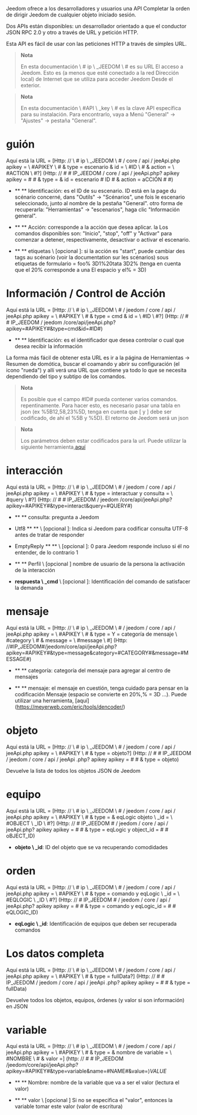 Jeedom ofrece a los desarrolladores y usuarios una API
Completar la orden de dirigir Jeedom de cualquier objeto
iniciado sesión.

Dos APIs están disponibles: un desarrollador orientado a que el conductor
JSON RPC 2.0 y otro a través de URL y petición HTTP.

Esta API es fácil de usar con las peticiones HTTP a través de simples
URL.

> **Nota**
>
> En esta documentación \ # ip \ _JEEDOM \ # es su URL
> El acceso a Jeedom. Esto es (a menos que esté conectado a la red
> Dirección local) de Internet que se utiliza para acceder Jeedom
> Desde el exterior.

> **Nota**
>
> En esta documentación \ #API \ _key \ # es la clave
> API específica para su instalación. Para encontrarlo, vaya a
> Menú "General" → "Ajustes" → pestaña "General".

guión
========

Aquí está la URL =
[Http: // \ # ip \ _JEEDOM \ # / core / api / jeeApi.php apikey = \ #APIKEY \ # & type = escenario & id = \ #ID \ # & action = \ #ACTION \ #?] (Http: // # # IP_JEEDOM / core / api / jeeApi.php? apikey apikey = # # & type = & id = escenario # ID # & action = aCCIÓN # #)

-   ** ** Identificación: es el ID de su escenario. ID está en la
    page du scénario concerné, dans "Outils" → "Scénarios", une fois le
    escenario seleccionado, junto al nombre de la pestaña "General". otro
    forma de recuperarla: "Herramientas" → "escenarios", haga clic
    "Información general".

-   ** ** Acción: corresponde a la acción que desea aplicar. la
    Los comandos disponibles son: "Inicio", "stop", "off" y
    "Activar" para comenzar a detener, respectivamente, desactivar o
    activar el escenario.

-   ** ** etiquetas \ [opcional \]: si la acción es "start", puede cambiar
    des tags au scénario (voir la documentation sur les scénarios) sous
    etiquetas de formulario = foo% 3D1%20tata 3D2% (tenga en cuenta que el 20% corresponde a una
    El espacio y el% = 3D)

Información / Control de Acción
====================

Aquí está la URL =
[Http: // \ # ip \ _JEEDOM \ # / jeedom / core / api / jeeApi.php apikey = \ #APIKEY \ # & type = cmd & id = \ #ID \ #?] (Http: // # # IP_JEEDOM / jeedom /core/api/jeeApi.php?apikey=#APIKEY#&type=cmd&id=#ID#)

-   ** ** Identificación: es el identificador que desea controlar o cual
    que desea recibir la información

La forma más fácil de obtener esta URL es ir a la página de Herramientas →
Resumen de domótica, buscar el coamando y abrir su configuración
(el icono "rueda") y allí verá una URL que contiene
ya todo lo que se necesita dependiendo del tipo y subtipo de los
comandos.

> **Nota**
>
> Es posible que el campo \#ID\# pueda contener varios comandos.
> repentinamente. Para hacer esto, es necesario pasar una tabla en json (ex
> %5B12,58,23%5D, tenga en cuenta que \[ y \] debe ser codificado, de ahí el %5B
> y %5D). El retorno de Jeedom será un json

> **Nota**
>
> Los parámetros deben estar codificados para la url. Puede utilizar la
> siguiente herramienta,[aquí](https://meyerweb.com/eric/tools/dencoder/)

interacción
===========

Aquí está la URL =
[Http: // \ # ip \ _JEEDOM \ # / jeedom / core / api / jeeApi.php apikey = \ #APIKEY \ # & type = interactuar y consulta = \ #query \ #?] (Http: // # # IP_JEEDOM / jeedom /core/api/jeeApi.php?apikey=#APIKEY#&type=interact&query=#QUERY#)

-   ** ** consulta: pregunta a Jeedom

-   Utf8 ** ** \ [opcional \]: Indica si Jeedom para codificar consulta
    UTF-8 antes de tratar de responder

-   EmptyReply ** ** \ [opcional \]: 0 para Jeedom responde incluso si él
    no entender, de lo contrario 1

-   ** ** Perfil \ [opcional \] nombre de usuario de la persona
    la activación de la interacción

-   **respuesta \ _cmd** \ [opcional \]: Identificación del comando de
    satisfacer la demanda

mensaje
=======

Aquí está la URL =
[Http: // \ # ip \ _JEEDOM \ # / jeedom / core / api / jeeApi.php apikey = \ #APIKEY \ # & type = Y = categoría de mensaje \ #category \ # & message = \ #message \ #] (Http: //#IP_JEEDOM#/jeedom/core/api/jeeApi.php?apikey=#APIKEY#&type=message&category=#CATEGORY#&message=#MESSAGE#)

-   ** ** categoría: categoría del mensaje para agregar al centro de mensajes

-   ** ** mensaje: el mensaje en cuestión, tenga cuidado para pensar en la codificación
    Mensaje (espacio se convierte en 20%,% = 3D ...). Puede utilizar una
    herramienta, [aquí] (https://meyerweb.com/eric/tools/dencoder/)

objeto
=====

Aquí está la URL =
[Http: // \ # ip \ _JEEDOM \ # / jeedom / core / api / jeeApi.php apikey = \ #APIKEY \ # & type = objeto?] (Http: // # # IP_JEEDOM / jeedom / core / api / jeeApi .php? apikey apikey = # # & type = objeto)

Devuelve la lista de todos los objetos JSON de Jeedom

equipo
==========

Aquí está la URL =
[Http: // \ # ip \ _JEEDOM \ # / jeedom / core / api / jeeApi.php apikey = \ #APIKEY \ # & type = & eqLogic objeto \ _id = \ #OBJECT \ _ID \ #?] (Http: // # IP_JEEDOM # / jeedom / core / api / jeeApi.php? apikey apikey = # # & type = eqLogic y object_id = # # oBJECT_ID)

-   **objeto \ _id**: ID del objeto que se va recuperando
    comodidades

orden
========

Aquí está la URL =
[Http: // \ # ip \ _JEEDOM \ # / jeedom / core / api / jeeApi.php apikey = \ #APIKEY \ # & type = comando y eqLogic \ _id = \ #EQLOGIC \ _ID \ #?] (Http: // # IP_JEEDOM # / jeedom / core / api / jeeApi.php? apikey apikey = # # & type = comando y eqLogic_id = # # eQLOGIC_ID)

-   **eqLogic \ _id**: Identificación de equipos que deben ser recuperada
    comandos

Los datos completa
=========

Aquí está la URL =
[Http: // \ # ip \ _JEEDOM \ # / jeedom / core / api / jeeApi.php apikey = \ #APIKEY \ # & type = fullData?] (Http: // # # IP_JEEDOM / jeedom / core / api / jeeApi .php? apikey apikey = # # & type = fullData)

Devuelve todos los objetos, equipos, órdenes (y valor si
son información) en JSON

variable
========

Aquí está la URL =
[Http: // \ # ip \ _JEEDOM \ # / jeedom / core / api / jeeApi.php apikey = \ #APIKEY \ # & type = & nombre de variable = \ #NOMBRE \ # & valor =] (http: // # # IP_JEEDOM /jeedom/core/api/jeeApi.php?apikey=#APIKEY#&type=variable&name=#NAME#&value=)*VALUE*

-   ** ** Nombre: nombre de la variable que va a ser el valor (lectura
    el valor)

-   ** ** valor \ [opcional \] Si no se especifica el "valor", entonces la variable
    tomar este valor (valor de escritura)


